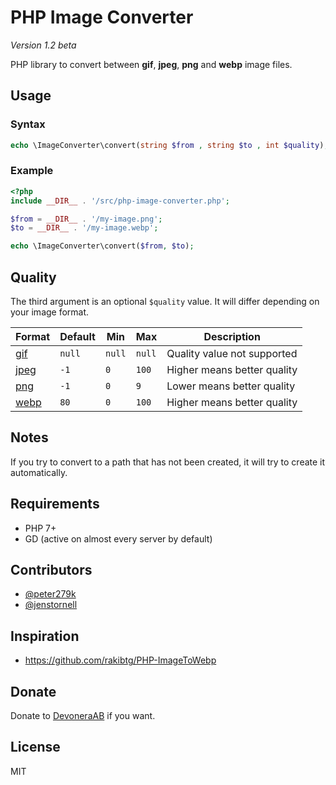 # PHP Image Converter

*Version 1.2 beta*

PHP library to convert between **gif**, **jpeg**, **png** and **webp** image files.

## Usage

### Syntax

```php
echo \ImageConverter\convert(string $from , string $to , int $quality);
```

### Example

```php
<?php
include __DIR__ . '/src/php-image-converter.php';

$from = __DIR__ . '/my-image.png';
$to = __DIR__ . '/my-image.webp';

echo \ImageConverter\convert($from, $to);
```

## Quality

The third argument is an optional `$quality` value. It will differ depending on your image format.

| Format                                                       | Default | Min    | Max    | Description                 |
| ------------------------------------------------------------ | ------- | ------ | ------ | --------------------------- |
| [gif](https://www.php.net/manual/en/function.imagegif.php)   | `null`  | `null` | `null` | Quality value not supported |
| [jpeg](https://www.php.net/manual/en/function.imagejpeg.php) | `-1`    | `0`    | `100`  | Higher means better quality |
| [png](https://www.php.net/manual/en/function.imagepng.php)   | `-1`    | `0`    | `9`    | Lower means better quality  |
| [webp](https://www.php.net/manual/en/function.imagewebp.php) | `80`    | `0`    | `100`  | Higher means better quality |

## Notes

If you try to convert to a path that has not been created, it will try to create it automatically.

## Requirements

- PHP 7+
- GD (active on almost every server by default)

## Contributors

- [@peter279k](https://github.com/peter279k)
- [@jenstornell](https://github.com/jenstornell)

## Inspiration

- https://github.com/rakibtg/PHP-ImageToWebp

## Donate

Donate to [DevoneraAB](https://www.paypal.me/DevoneraAB) if you want.

## License

MIT
